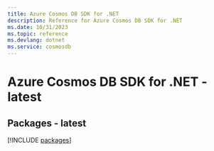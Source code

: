 ```yaml
---
title: Azure Cosmos DB SDK for .NET
description: Reference for Azure Cosmos DB SDK for .NET
ms.date: 10/31/2023
ms.topic: reference
ms.devlang: dotnet
ms.service: cosmosdb
---
```

# Azure Cosmos DB SDK for .NET - latest
## Packages - latest
[!INCLUDE [packages](cosmos-db-index.md)]